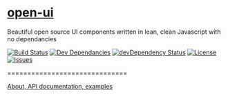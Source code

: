 [open-ui](http://www.ouijs.org)
=======

Beautiful open source UI components written in lean, clean Javascript with no dependancies

[![Build Status](https://img.shields.io/travis/open-ui/open-ui.svg?style=flat-square)](https://travis-ci.org/open-ui/open-ui)
[![Dev Dependancies](https://img.shields.io/david/open-ui/open-ui.svg?style=flat-square)](https://david-dm.org/open-ui/open-ui)
[![devDependency Status](https://img.shields.io/david/dev/open-ui/open-ui.svg?style=flat-square)](https://david-dm.org/open-ui/open-ui#info=devDependencies)
[![License](http://img.shields.io/badge/license-MIT-green.svg?style=flat-square)](https://github.com/open-ui/open-ui/blob/master/LICENSE-MIT.md)
[![Issues](https://img.shields.io/github/issues/badges/shields.svg)](https://github.com/open-ui/open-ui/blob/master/LICENSE-MIT.md)

==============================

[About, API documentation, examples](http://www.ouijs.org)

